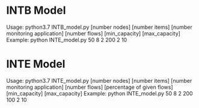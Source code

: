 # INTB Model

Usage: python3.7 INTB_model.py [number nodes] [number items] [number monitoring application] [number flows] [min_capacity] [max_capacity]
Example: python INTE_model.py 50 8 2 200 2 10


# INTE Model

Usage: python3.7 INTE_model.py [number nodes] [number items] [number monitoring application] [number flows] [percentage of given flows] [min_capacity] [max_capacity]
Example: python INTE_model.py 50 8 2 200 100 2 10
